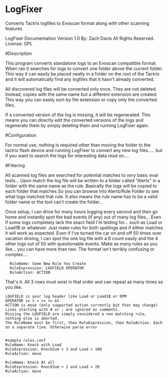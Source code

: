 LogFixer
========

Converts Tactrix logfiles to Evoscan format along with other scanning features


LogFixer Documentation
Version 1.0 By: Zach Davis All Rights Reserved.
License: GPL

#Description

This program converts standalone logs to an Evoscan compatible format.
When ran it searches for logs to convert one folder above the current folder.
This way it can easily be placed neatly in a folder on the root of the Tactrix
and it will automatically find any logfiles that it hasn't already converted.

All discovered log files will be converted only once. They are not deleted.
Instead, copies with the same name but a different extension are created.
This way you can easily sort-by file extension or copy only the converted files.

If a converted version of the log is missing, it will be regenerated.
This means you can directly edit the converted versions of the logs and regenerate
them by simply deleting them and running LogFixer again.

#Configuration

For normal use, nothing is required other than moving the folder to the tactrix flash
device and running LogFixer to convert any new log files.....
but if you want to search the logs for interesting data read on....

#Filtering

All scanned log files are searched for potential matches to *very* basic eval tests...
Upon match the log file will be written to a folder called "Alerts" in a folder with
the same name as the rule. Basically the logs will be copied to each folder that matches
So you can browse into Alerts/Rule Folder to see what logs matched that rule.
It also means the rule name has to be a valid folder name or the tool can't create the folder...

Once setup, I can drive for many hours logging every second and then go home and instantly spot the
bad events (if any) out of many log files... Even if some logs completely lack the exact field I'm testing for...
such as Load or Load1B or whatever. Just make rules for both spellings and if either matches it will work as expected.
Even if I've turned the car on and off 50 times over vacation driving, I can spot the one log file with a 6 count easily
and the 4 other logs out of 50 with questionable events.
Make as many rules as you like... you can have more than two. The format isn't terribly confusing or complex....


      RuleName: Some New Rule You Create
      RuleExpression: LOGFIELD OPERATOR
      RuleAction: ACTION
      
That's it. All 3 rows must exist in that order and can repeat as many times as you like.
>
    LOGFIELD is your log header like Load or Load1B or RPM
    OPERATOR is > < >= <= &%
    ACTION is move (only supported action currently but that may change)
    Lines starting with # or ; are ignored as comments.
    Missing the LOGFIELD are simply considered a non matching rule, nothing else is aborted.
    The RuleName must be first, then RuleExpression, then RuleAction. Each on a separate line. Otherwise parse error


    #sample rules.conf
    RuleName: Knock with Load
    RuleExpression: KnockSum > 3 and Load > 100
    RuleAction: move
    
    RuleName: Knock At all
    RuleExpression: KnockSum > 1 and Load > 20
    RuleAction: move
    
